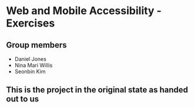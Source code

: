 # Web and Mobile Accessibility - Exercises
## Group members
* Daniel Jones
* Nina Mari Willis
* Seonbin Kim

## This is the project in the original state as handed out to us

